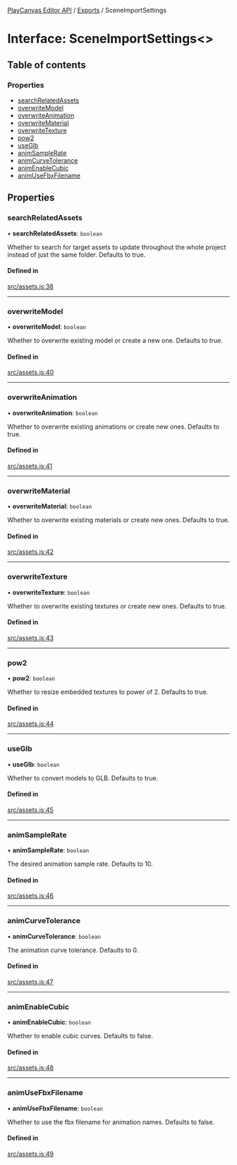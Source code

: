 [PlayCanvas Editor API](../README.md) / [Exports](../modules.md) / SceneImportSettings

# Interface: SceneImportSettings<\>

## Table of contents

### Properties

- [searchRelatedAssets](SceneImportSettings.md#searchrelatedassets)
- [overwriteModel](SceneImportSettings.md#overwritemodel)
- [overwriteAnimation](SceneImportSettings.md#overwriteanimation)
- [overwriteMaterial](SceneImportSettings.md#overwritematerial)
- [overwriteTexture](SceneImportSettings.md#overwritetexture)
- [pow2](SceneImportSettings.md#pow2)
- [useGlb](SceneImportSettings.md#useglb)
- [animSampleRate](SceneImportSettings.md#animsamplerate)
- [animCurveTolerance](SceneImportSettings.md#animcurvetolerance)
- [animEnableCubic](SceneImportSettings.md#animenablecubic)
- [animUseFbxFilename](SceneImportSettings.md#animusefbxfilename)

## Properties

### searchRelatedAssets

• **searchRelatedAssets**: `boolean`

Whether to search for target assets to update
throughout the whole project instead of just the same folder. Defaults to true.

#### Defined in

[src/assets.js:38](https://github.com/playcanvas/editor-api/blob/43e144d/src/assets.js#L38)

___

### overwriteModel

• **overwriteModel**: `boolean`

Whether to overwrite existing model or create a new one. Defaults to true.

#### Defined in

[src/assets.js:40](https://github.com/playcanvas/editor-api/blob/43e144d/src/assets.js#L40)

___

### overwriteAnimation

• **overwriteAnimation**: `boolean`

Whether to overwrite existing animations or create new ones. Defaults to true.

#### Defined in

[src/assets.js:41](https://github.com/playcanvas/editor-api/blob/43e144d/src/assets.js#L41)

___

### overwriteMaterial

• **overwriteMaterial**: `boolean`

Whether to overwrite existing materials or create new ones. Defaults to true.

#### Defined in

[src/assets.js:42](https://github.com/playcanvas/editor-api/blob/43e144d/src/assets.js#L42)

___

### overwriteTexture

• **overwriteTexture**: `boolean`

Whether to overwrite existing textures or create new ones. Defaults to true.

#### Defined in

[src/assets.js:43](https://github.com/playcanvas/editor-api/blob/43e144d/src/assets.js#L43)

___

### pow2

• **pow2**: `boolean`

Whether to resize embedded textures to power of 2. Defaults to true.

#### Defined in

[src/assets.js:44](https://github.com/playcanvas/editor-api/blob/43e144d/src/assets.js#L44)

___

### useGlb

• **useGlb**: `boolean`

Whether to convert models to GLB. Defaults to true.

#### Defined in

[src/assets.js:45](https://github.com/playcanvas/editor-api/blob/43e144d/src/assets.js#L45)

___

### animSampleRate

• **animSampleRate**: `boolean`

The desired animation sample rate. Defaults to 10.

#### Defined in

[src/assets.js:46](https://github.com/playcanvas/editor-api/blob/43e144d/src/assets.js#L46)

___

### animCurveTolerance

• **animCurveTolerance**: `boolean`

The animation curve tolerance. Defaults to 0.

#### Defined in

[src/assets.js:47](https://github.com/playcanvas/editor-api/blob/43e144d/src/assets.js#L47)

___

### animEnableCubic

• **animEnableCubic**: `boolean`

Whether to enable cubic curves. Defaults to false.

#### Defined in

[src/assets.js:48](https://github.com/playcanvas/editor-api/blob/43e144d/src/assets.js#L48)

___

### animUseFbxFilename

• **animUseFbxFilename**: `boolean`

Whether to use the fbx filename for animation names. Defaults to false.

#### Defined in

[src/assets.js:49](https://github.com/playcanvas/editor-api/blob/43e144d/src/assets.js#L49)
